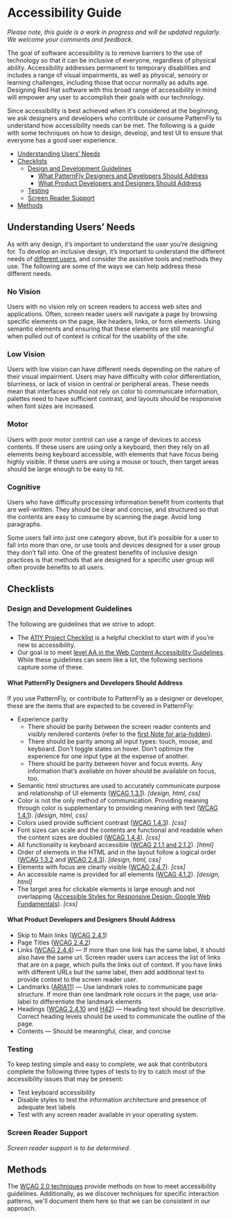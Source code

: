 # Accessibility Guide

*Please note, this guide is a work in progress and will be updated regularly. We welcome your comments and feedback.*

The goal of software accessibility is to remove barriers to the use of technology so that it can be inclusive of everyone, regardless of physical ability. Accessibility addresses permanent to temporary disabilities and includes a range of visual impairments, as well as physical, sensory or learning challenges, including those that occur normally as adults age. Designing Red Hat software with this broad range of accessibility in mind will empower any user to accomplish their goals with our technology.

Since accessibility is best achieved when it's considered at the beginning, we ask designers and developers who contribute or consume PatternFly to understand how accessibility needs can be met. The following is a guide with some techniques on how to design, develop, and test UI to ensure that everyone has a good user experience.

- [Understanding Users’ Needs](#understanding-users-needs)
- [Checklists](#checklists)
  - [Design and Development Guidelines](#design-and-development-guidelines)
      - [What PatternFly Designers and Developers Should Address](#what-patternfly-designers-and-developers-should-address)
      - [What Product Developers and Designers Should Address](#what-product-developers-and-designers-should-address)
  - [Testing](#testing)
  - [Screen Reader Support](#screen-reader-support)
- [Methods](#methods)

## Understanding Users’ Needs

As with any design, it’s important to understand the user you’re designing for. To develop an inclusive design, it’s important to understand the different needs of [different users](https://a11yproject.com/posts/myth-accessibility-is-blind-people/), and consider the assistive tools and methods they use. The following are some of the ways we can help address these different needs.

### No Vision

Users with no vision rely on screen readers to access web sites and applications. Often, screen reader users will navigate a page by browsing specific elements on the page, like headers, links, or form elements. Using semantic elements and ensuring that these elements are still meaningful when pulled out of context is critical for the usability of the site.

### Low Vision

Users with low vision can have different needs depending on the nature of their visual impairment. Users may have difficulty with color differentiation, blurriness, or lack of vision in central or peripheral areas. These needs mean that interfaces should not rely on color to communicate information, palettes need to have sufficient contrast, and layouts should be responsive when font sizes are increased.

### Motor

Users with poor motor control can use a range of devices to access contents. If these users are using only a keyboard, then they rely on all elements being keyboard accessible, with elements that have focus being highly visible. If these users are using a mouse or touch, then target areas should be large enough to be easy to hit.

### Cognitive

Users who have difficulty processing information benefit from contents that are well-written. They should be clear and concise, and structured so that the contents are easy to consume by scanning the page. Avoid long paragraphs.

Some users fall into just one category above, but it’s possible for a user to fall into more than one, or use tools and devices designed for a user group they don’t fall into. One of the greatest benefits of inclusive design practices is that methods that are designed for a specific user group will often provide benefits to all users.


## Checklists
### Design and Development Guidelines
The following are guidelines that we strive to adopt:
- The [A11Y Project Checklist](https://a11yproject.com/checklist) is a helpful checklist to start with if you’re new to accessibility.
- Our goal is to meet [level AA in the Web Content Accessibility Guidelines](https://www.w3.org/WAI/WCAG20/quickref/?currentsidebar=%23col_customize&levels=aaa&technologies=smil%2Cpdf%2Cflash%2Csl). While these guidelines can seem like a lot, the following sections capture some of these.

#### What PatternFly Designers and Developers Should Address

If you use PatternFly, or contribute to PatternFly as a designer or developer, these are the items that are expected to be covered in PatternFly:

- Experience parity
  - There should be parity between the screen reader contents and visibly rendered contents (refer to the [first Note for aria-hidden](https://www.w3.org/TR/wai-aria/#aria-hidden)).
  - There should be parity among all input types: touch, mouse, and keyboard. Don’t toggle states on hover. Don’t optimize the experience for one input type at the expense of another.
  - There should be parity between hover and focus events. Any information that’s available on hover should be available on focus, too.
- Semantic html structures are used to accurately communicate purpose and relationship of UI elements ([WCAG 1.3.1](https://www.w3.org/WAI/WCAG20/quickref/?currentsidebar=%23col_customize&showtechniques=131#qr-content-structure-separation-programmatic)).  *[design, html, css]*
- Color is not the only method of communication. Providing meaning through color is supplementary to providing meaning with text ([WCAG 1.4.1](https://www.w3.org/WAI/WCAG20/quickref/?currentsidebar=%23col_customize#qr-visual-audio-contrast-without-color)).  *[design, html, css]*
- Colors used provide sufficient contrast ([WCAG 1.4.3](https://www.w3.org/WAI/WCAG20/quickref/?currentsidebar=%23col_customize#qr-visual-audio-contrast-contrast)).  *[css]*
- Font sizes can scale and the contents are functional and readable when the content sizes are doubled ([WCAG 1.4.4](https://www.w3.org/WAI/WCAG20/quickref/?currentsidebar=%23col_customize#qr-visual-audio-contrast-scale)).  *[css]*
- All functionality is keyboard accessible ([WCAG 2.1.1 and 2.1.2](https://www.w3.org/WAI/WCAG20/quickref/?currentsidebar=%23col_customize#keyboard-operation)).  *[html]*
- Order of elements in the HTML and in the layout follow a logical order ([WCAG 1.3.2](https://www.w3.org/WAI/WCAG20/quickref/?currentsidebar=%23col_customize#qr-content-structure-separation-sequence) and [WCAG 2.4.3](https://www.w3.org/WAI/WCAG20/quickref/?currentsidebar=%23col_customize#qr-navigation-mechanisms-focus-order)). *[design, html, css]*
- Elements with focus are clearly visible ([WCAG 2.4.7](https://www.w3.org/WAI/WCAG20/quickref/?currentsidebar=%23col_customize#qr-navigation-mechanisms-focus-visible)). *[css]*
- An accessible name is provided for all elements ([WCAG 4.1.2](https://www.w3.org/WAI/WCAG20/quickref/?currentsidebar=%23col_customize&showtechniques=412#qr-ensure-compat-rsv)). *[design, html]*
- The target area for clickable elements is large enough and not overlapping ([Accessible Styles for Responsive Design, Google Web Fundamentals](https://developers.google.com/web/fundamentals/accessibility/accessible-styles#multi-device_responsive_design)). *[css]*

#### What Product Developers and Designers Should Address

- Skip to Main links ([WCAG 2.4.1](https://www.w3.org/WAI/WCAG20/quickref/?currentsidebar=%23col_customize#qr-navigation-mechanisms-skip))
- Page Titles ([WCAG 2.4.2](https://www.w3.org/WAI/WCAG20/quickref/?currentsidebar=%23col_customize#qr-navigation-mechanisms-title))
- Links ([WCAG 2.4.4](https://www.w3.org/WAI/WCAG20/quickref/?currentsidebar=%23col_customize#qr-navigation-mechanisms-refs)) — If more than one link has the same label, it should also have the same url. Screen reader users can access the list of links that are on a page, which pulls the links out of context. If you have links with different URLs but the same label, then add additional text to provide context to the screen reader user.
- Landmarks ([ARIA11](https://www.w3.org/TR/WCAG20-TECHS/ARIA11.html)) — Use landmark roles to communicate page structure. If more than one landmark role occurs in the page, use aria-label to differentiate the landmark elements
- Headings ([WCAG 2.4.10](https://www.w3.org/WAI/WCAG20/quickref/?currentsidebar=%23col_customize#qr-navigation-mechanisms-headings) and [H42](https://www.w3.org/TR/WCAG20-TECHS/H42.html)) — Heading text should be descriptive. Correct heading levels should be used to communicate the outline of the page.
- Contents — Should be meaningful, clear, and concise


### Testing
To keep testing simple and easy to complete, we ask that contributors complete the following three types of tests to try to catch most of the accessibility issues that may be present:
- Test keyboard accessibility
- Disable styles to test the information architecture and presence of adequate text labels
- Test with any screen reader available in your operating system.

### Screen Reader Support
*Screen reader support is to be determined.*

## Methods

The [WCAG 2.0 techniques](https://www.w3.org/TR/WCAG20-TECHS/Overview.html#contents)   provide methods on how to meet accessibility guidelines. Additionally, as we discover techniques for specific interaction patterns, we'll document them here so that we can be consistent in our approach.

